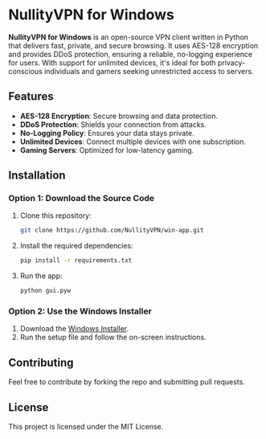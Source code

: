 # NullityVPN for Windows

**NullityVPN for Windows** is an open-source VPN client written in Python that delivers fast, private, and secure browsing. It uses AES-128 encryption and provides DDoS protection, ensuring a reliable, no-logging experience for users. With support for unlimited devices, it's ideal for both privacy-conscious individuals and gamers seeking unrestricted access to servers.

## Features
- **AES-128 Encryption**: Secure browsing and data protection.
- **DDoS Protection**: Shields your connection from attacks.
- **No-Logging Policy**: Ensures your data stays private.
- **Unlimited Devices**: Connect multiple devices with one subscription.
- **Gaming Servers**: Optimized for low-latency gaming.

## Installation

### Option 1: Download the Source Code
1. Clone this repository:
    ```bash
    git clone https://github.com/NullityVPN/win-app.git
    ```
2. Install the required dependencies:
    ```bash
    pip install -r requirements.txt
    ```
3. Run the app:
    ```bash
    python gui.pyw
    ```

### Option 2: Use the Windows Installer
1. Download the [Windows Installer](https://nullity.it/).
2. Run the setup file and follow the on-screen instructions.

## Contributing
Feel free to contribute by forking the repo and submitting pull requests.

## License
This project is licensed under the MIT License.

